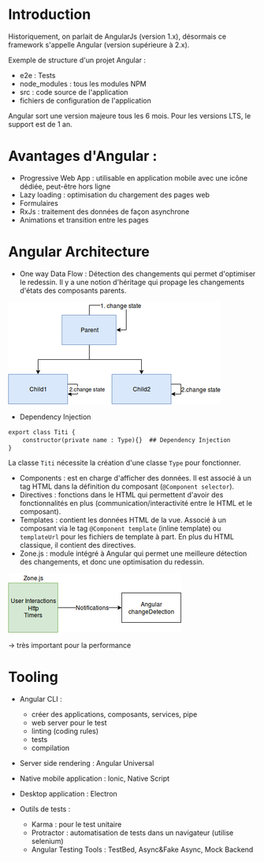 # Introduction

Historiquement, on parlait de AngularJs (version 1.x), désormais ce framework s'appelle Angular (version supérieure à 2.x).

Exemple de structure d'un projet Angular :
* e2e : Tests
* node_modules : tous les modules NPM
* src : code source de l'application
* fichiers de configuration de l'application

Angular sort une version majeure tous les 6 mois. Pour les versions LTS, le support est de 1 an.

# Avantages d'Angular :
* Progressive Web App : utilisable en application mobile avec une icône dédiée, peut-être hors ligne
* Lazy loading : optimisation du chargement des pages web
* Formulaires
* RxJs : traitement des données de façon asynchrone
* Animations et transition entre les pages

# Angular Architecture 
* One way Data Flow : Détection des changements qui permet d'optimiser le redessin. Il y a une notion d'héritage qui propage les changements d'états des composants parents.

![One Way Data Flow](./one_way_architecture.png)

* Dependency Injection
```
export class Titi {
    constructor(private name : Type){}  ## Dependency Injection
}
```
La classe ```Titi``` nécessite la création d'une classe ```Type``` pour fonctionner.

* Components : est en charge d'afficher des données. Il est associé à un tag HTML dans la définition du composant (```@Component selector```).
* Directives : fonctions dans le HTML qui permettent d'avoir des fonctionnalités en plus (communication/interactivité entre le HTML et le composant).
* Templates : contient les données HTML de la vue. Associé à un composant via le tag ```@Component template``` (inline template) ou ```templateUrl``` pour les fichiers de template à part. En plus du HTML classique, il contient des directives.
* Zone.js : module intégré à Angular qui permet une meilleure détection des changements, et donc une optimisation du redessin.

![One Way Data Flow](./zone.png)

-> très important pour la performance

# Tooling
* Angular CLI : 
    * créer des applications, composants, services, pipe
    * web server pour le test
    * linting (coding rules)
    * tests
    * compilation

* Server side rendering : Angular Universal
* Native mobile application : Ionic, Native Script
* Desktop application : Electron
* Outils de tests :
    * Karma : pour le test unitaire
    * Protractor : automatisation de tests dans un navigateur (utilise selenium)
    * Angular Testing Tools : TestBed, Async&Fake Async, Mock Backend